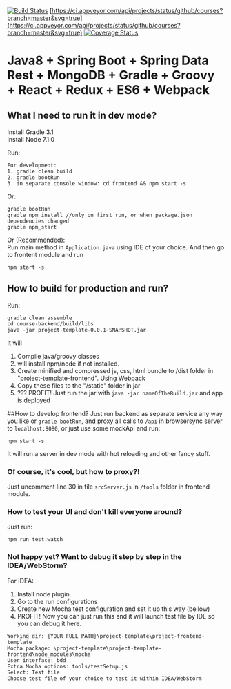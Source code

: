 [![Build Status](https://travis-ci.org/illichso/courses.png)](https://travis-ci.org/illichso/courses)
[https://ci.appveyor.com/api/projects/status/github/courses?branch=master&svg=true](https://ci.appveyor.com/api/projects/status/github/courses?branch=master&svg=true)
[![Coverage Status](https://coveralls.io/repos/illichso/courses/badge.png?branch=master)](https://coveralls.io/r/illichso/courses?branch=master)

# Java8 + Spring Boot + Spring Data Rest + MongoDB + Gradle + Groovy + React + Redux + ES6 + Webpack

## What I need to run it in dev mode?
Install Gradle 3.1  
Install Node 7.1.0

Run:

```
For development:
1. gradle clean build
2. gradle bootRun
3. in separate console window: cd frontend && npm start -s
```
Or: 
```
gradle bootRun
gradle npm_install //only on first run, or when package.json dependencies changed
gradle npm_start
```
Or (Recommended):  
Run main method in `Application.java` using IDE of your choice. And then go to frontent module and run
```
npm start -s
```

## How to build for production and run?
Run:
```
gradle clean assemble
cd course-backend/build/libs
java -jar project-template-0.0.1-SNAPSHOT.jar
```
It will
 1. Compile java/groovy classes  
 2. will install npm/node if not installed.
 3. Create minified and compressed js, css, html bundle to /dist folder in "project-template-frontend". Using Webpack
 4. Copy these files to the "/static" folder in jar
 5. ??? PROFIT! Just run the jar with `java -jar nameOfTheBuild.jar`  and app is deployed

##How to develop frontend?
Just run backend as separate service any way you like or  `gradle bootRun`, and proxy all calls to `/api` in browsersync server to `localhost:8080`,
or just use some mockApi and run:
```
npm start -s
```
It will run a server in dev mode with hot reloading and other fancy stuff.

### Of course, it's cool, but how to proxy?!
Just uncomment line 30 in file `srcServer.js` in `/tools` folder in frontend module.

### How to test your UI and don't kill everyone around?
Just run:
```
npm run test:watch
```
### Not happy yet? Want to debug it step by step in the IDEA/WebStorm?  
For IDEA:
 1. Install node plugin.
 2. Go to the run configurations
 3. Create new Mocha test configuration and set it up this way (bellow)
 4. PROFIT! Now you can just run this and it will launch test file by IDE so you can debug it here.

```
Working dir: {YOUR FULL PATH}\project-template\project-frontend-template
Mocha package: \project-template\project-template-frontend\node_modules\mocha
User interface: bdd
Extra Mocha options: tools/testSetup.js
Select: Test file
Choose test file of your choice to test it within IDEA/WebStorm
```
